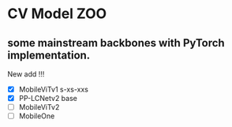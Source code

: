 # CV Model ZOO
## some mainstream backbones with PyTorch implementation.

New add !!!
- [x] MobileViTv1 s-xs-xxs 
- [x] PP-LCNetv2 base
- [ ] MobileViTv2
- [ ] MobileOne